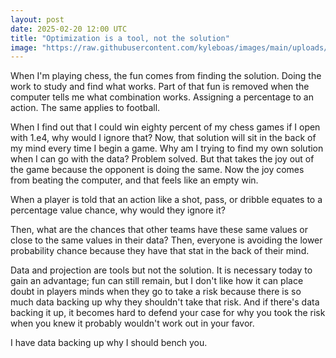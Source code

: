 ```yaml
---
layout: post
date: 2025-02-20 12:00 UTC
title: "Optimization is a tool, not the solution"
image: "https://raw.githubusercontent.com/kyleboas/images/main/uploads/2025/02/19/Image-19Feb2025_23:02:47.png"
---
```


When I'm playing chess, the fun comes from finding the solution. Doing the work to study and find what works. Part of that fun is removed when the computer tells me what combination works. Assigning a percentage to an action. The same applies to football.

<!---more--->

When I find out that I could win eighty percent of my chess games if I open with 1.e4, why would I ignore that? Now, that solution will sit in the back of my mind every time I begin a game. Why am I trying to find my own solution when I can go with the data? Problem solved. But that takes the joy out of the game because the opponent is doing the same. Now the joy comes from beating the computer, and that feels like an empty win.

When a player is told that an action like a shot, pass, or dribble equates to a percentage value chance, why would they ignore it? 

Then, what are the chances that other teams have these same values or close to the same values in their data? Then, everyone is avoiding the lower probability chance because they have that stat in the back of their mind.

Data and projection are tools but not the solution. It is necessary today to gain an advantage; fun can still remain, but I don't like how it can place doubt in players minds when they go to take a risk because there is so much data backing up why they shouldn't take that risk. And if there's data backing it up, it becomes hard to defend your case for why you took the risk when you knew it probably wouldn't work out in your favor.

I have data backing up why I should bench you.